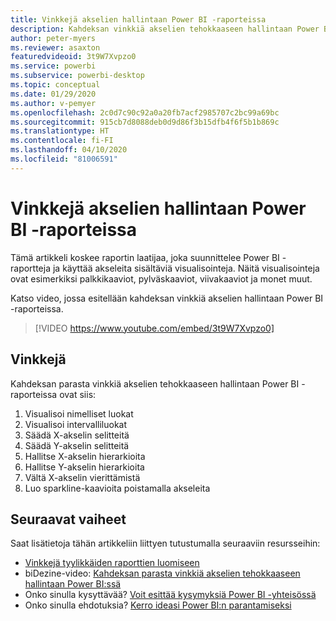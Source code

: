 ```yaml
---
title: Vinkkejä akselien hallintaan Power BI -raporteissa
description: Kahdeksan vinkkiä akselien tehokkaaseen hallintaan Power BI -raportin visualisoinneissa Power BI Desktopissa tai Power BI -palvelussa.
author: peter-myers
ms.reviewer: asaxton
featuredvideoid: 3t9W7Xvpzo0
ms.service: powerbi
ms.subservice: powerbi-desktop
ms.topic: conceptual
ms.date: 01/29/2020
ms.author: v-pemyer
ms.openlocfilehash: 2c0d7c90c92a0a20fb7acf2985707c2bc99a69bc
ms.sourcegitcommit: 915cb7d8088deb0d9d86f3b15dfb4f6f5b1b869c
ms.translationtype: HT
ms.contentlocale: fi-FI
ms.lasthandoff: 04/10/2020
ms.locfileid: "81006591"
---
```

# <a name="tips-to-manage-axes-in-power-bi-reports"></a>Vinkkejä akselien hallintaan Power BI -raporteissa

Tämä artikkeli koskee raportin laatijaa, joka suunnittelee Power BI -raportteja ja käyttää akseleita sisältäviä visualisointeja. Näitä visualisointeja ovat esimerkiksi palkkikaaviot, pylväskaaviot, viivakaaviot ja monet muut.

Katso video, jossa esitellään kahdeksan vinkkiä akselien hallintaan Power BI -raporteissa.

> [!VIDEO https://www.youtube.com/embed/3t9W7Xvpzo0]

## <a name="tips"></a>Vinkkejä

Kahdeksan parasta vinkkiä akselien tehokkaaseen hallintaan Power BI -raporteissa ovat siis:

1. Visualisoi nimelliset luokat
1. Visualisoi intervalliluokat
1. Säädä X-akselin selitteitä
1. Säädä Y-akselin selitteitä
1. Hallitse X-akselin hierarkioita
1. Hallitse Y-akselin hierarkioita
1. Vältä X-akselin vierittämistä
1. Luo sparkline-kaavioita poistamalla akseleita

## <a name="next-steps"></a>Seuraavat vaiheet

Saat lisätietoja tähän artikkeliin liittyen tutustumalla seuraaviin resursseihin:

- [Vinkkejä tyylikkäiden raporttien luomiseen](../power-bi-reports-tips-and-tricks-for-creating.md)
- biDezine-video: [Kahdeksan parasta vinkkiä akselien tehokkaaseen hallintaan Power BI:ssä](https://www.youtube.com/watch?v=3t9W7Xvpzo0)
- Onko sinulla kysyttävää? [Voit esittää kysymyksiä Power BI -yhteisössä](https://community.powerbi.com/)
- Onko sinulla ehdotuksia? [Kerro ideasi Power BI:n parantamiseksi](https://ideas.powerbi.com)
